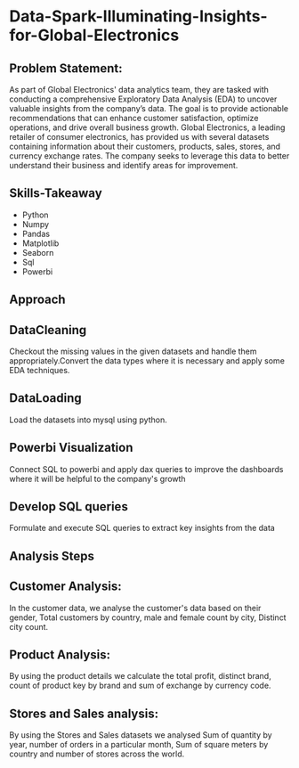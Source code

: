 # Data-Spark-Illuminating-Insights-for-Global-Electronics

## Problem Statement:
As part of Global Electronics' data analytics team, they are tasked with conducting a comprehensive Exploratory Data Analysis (EDA) to uncover valuable insights from the company’s data. The goal is to provide actionable recommendations that can enhance customer satisfaction, optimize operations, and drive overall business growth.
Global Electronics, a leading retailer of consumer electronics, has provided us with several datasets containing information about their customers, products, sales, stores, and currency exchange rates. The company seeks to leverage this data to better understand their business and identify areas for improvement.

## Skills-Takeaway
* Python
* Numpy
* Pandas
* Matplotlib
* Seaborn
* Sql
* Powerbi

## Approach

## DataCleaning
Checkout the missing values in the given datasets and handle them appropriately.Convert the data types where it is necessary and apply some EDA techniques.

## DataLoading
Load the datasets into mysql using python.

## Powerbi Visualization
Connect SQL to powerbi and apply dax queries to improve the dashboards where it will be helpful to the company's growth

## Develop SQL queries
Formulate and execute SQL queries to extract key insights from the data


## Analysis Steps

## Customer Analysis:
In the customer data, we analyse the customer's data based on their gender, Total customers by country, male and female count by city, Distinct city count.

## Product Analysis:
By using the product details we calculate the total profit, distinct brand, count of product key by brand and sum of exchange by currency code.

## Stores and Sales analysis:
By using the Stores and Sales datasets we analysed Sum of quantity by year, number of orders in a particular month, Sum of square meters by country and  number of stores across the world.




